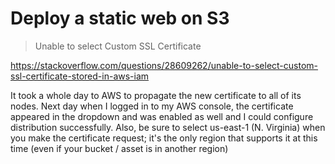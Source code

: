 # Deploy a static web on S3 


> Unable to select Custom SSL Certificate 

https://stackoverflow.com/questions/28609262/unable-to-select-custom-ssl-certificate-stored-in-aws-iam

It took a whole day to AWS to propagate the new certificate to all of its nodes. 
Next day when I logged in to my AWS console, the certificate appeared in the dropdown and was enabled as well and I could configure distribution successfully.
Also, be sure to select us-east-1 (N. Virginia) when you make the certificate request; it's the only region that supports it at this time (even if your bucket / asset is in another region)
